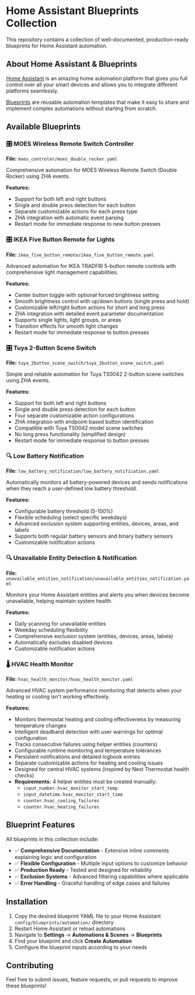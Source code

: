 # Home Assistant Blueprints Collection

This repository contains a collection of well-documented, production-ready blueprints for Home Assistant automation.

## About Home Assistant & Blueprints

[Home Assistant](https://www.home-assistant.io/) is an amazing home automation platform that gives you full control over all your smart devices and allows you to integrate different platforms seamlessly.

[Blueprints](https://www.home-assistant.io/docs/blueprint/) are reusable automation templates that make it easy to share and implement complex automations without starting from scratch.

## Available Blueprints

### 🎛️ MOES Wireless Remote Switch Controller  
**File:** `moes_controler/moes_double_rocker.yaml`

Comprehensive automation for MOES Wireless Remote Switch (Double Rocker) using ZHA events.

**Features:**
- Support for both left and right buttons
- Single and double press detection for each button
- Separate customizable actions for each press type
- ZHA integration with automatic event parsing
- Restart mode for immediate response to new button presses

### 🎛️ IKEA Five Button Remote for Lights
**File:** `ikea_five_button_remote/ikea_five_button_remote.yaml`

Advanced automation for IKEA TRADFRI 5-button remote controls with comprehensive light management capabilities.

**Features:**
- Center button toggle with optional forced brightness setting
- Smooth brightness control with up/down buttons (single press and hold)
- Customizable left/right button actions for short and long press
- ZHA integration with detailed event parameter documentation
- Supports single lights, light groups, or areas
- Transition effects for smooth light changes
- Restart mode for immediate response to button presses

### 🎛️ Tuya 2-Button Scene Switch
**File:** `tuya_2button_scene_switch/tuya_2button_scene_switch.yaml`

Simple and reliable automation for Tuya TS0042 2-button scene switches using ZHA events.

**Features:**
- Support for both left and right buttons
- Single and double press detection for each button
- Four separate customizable action configurations
- ZHA integration with endpoint-based button identification
- Compatible with Tuya TS0042 model scene switches
- No long press functionality (simplified design)
- Restart mode for immediate response to button presses

### 🔍 Low Battery Notification
**File:** `low_battery_notification/low_battery_notification.yaml`

Automatically monitors all battery-powered devices and sends notifications when they reach a user-defined low battery threshold.

**Features:**
- Configurable battery threshold (5-100%)
- Flexible scheduling (select specific weekdays)
- Advanced exclusion system supporting entities, devices, areas, and labels
- Supports both regular battery sensors and binary battery sensors
- Customizable notification actions

### 🔍 Unavailable Entity Detection & Notification
**File:** `unavailable_entities_notification/unavailable_entities_notification.yaml`

Monitors your Home Assistant entities and alerts you when devices become unavailable, helping maintain system health.

**Features:**
- Daily scanning for unavailable entities
- Weekday scheduling flexibility
- Comprehensive exclusion system (entities, devices, areas, labels)
- Automatically excludes disabled devices
- Customizable notification actions

### 🌡️ HVAC Health Monitor
**File:** `hvac_health_monitor/hvac_health_monitor.yaml`

Advanced HVAC system performance monitoring that detects when your heating or cooling isn't working effectively.

**Features:**
- Monitors thermostat heating and cooling effectiveness by measuring temperature changes
- Intelligent deadband detection with user warnings for optimal configuration
- Tracks consecutive failures using helper entities (counters)
- Configurable runtime monitoring and temperature tolerances
- Persistent notifications and detailed logbook entries
- Separate customizable actions for heating and cooling issues
- Designed for central HVAC systems (inspired by Nest Thermostat health checks)
- **Requirements:** 4 helper entities must be created manually:
  - `input_number.hvac_monitor_start_temp`
  - `input_datetime.hvac_monitor_start_time` 
  - `counter.hvac_cooling_failures`
  - `counter.hvac_heating_failures`

## Blueprint Features

All blueprints in this collection include:

- ✅ **Comprehensive Documentation** - Extensive inline comments explaining logic and configuration
- ✅ **Flexible Configuration** - Multiple input options to customize behavior
- ✅ **Production Ready** - Tested and designed for reliability
- ✅ **Exclusion Systems** - Advanced filtering capabilities where applicable
- ✅ **Error Handling** - Graceful handling of edge cases and failures

## Installation

1. Copy the desired blueprint YAML file to your Home Assistant `config/blueprints/automation/` directory
2. Restart Home Assistant or reload automations
3. Navigate to **Settings** → **Automations & Scenes** → **Blueprints**
4. Find your blueprint and click **Create Automation**
5. Configure the blueprint inputs according to your needs

## Contributing

Feel free to submit issues, feature requests, or pull requests to improve these blueprints!

